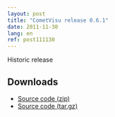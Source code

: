 ```yaml
---
layout: post
title: "CometVisu release 0.6.1"
date: 2011-11-30
lang: en
ref: post111130
---
```


Historic release

Downloads
---------

* [Source code (zip)](https://github.com/CometVisu/CometVisu/archive/v0.6.1.zip)
* [Source code (tar.gz)](https://github.com/CometVisu/CometVisu/archive/v0.6.1.tar.gz)